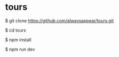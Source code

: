 # tours

$ git clone https://github.com/alwaysappear/tours.git

$ cd tours

$ npm install

$ npm run dev
